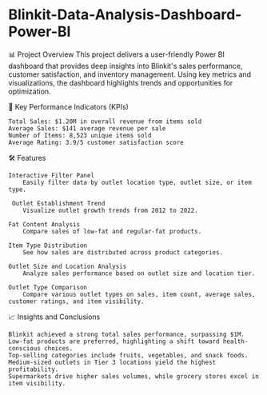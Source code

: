 # Blinkit-Data-Analysis-Dashboard- Power-BI

📊 Project Overview
This project delivers a user-friendly Power BI dashboard that provides deep insights into Blinkit's sales performance, customer satisfaction, and inventory management. Using key metrics and visualizations, the dashboard highlights trends and opportunities for optimization.

🎯 Key Performance Indicators (KPIs)

    Total Sales: $1.20M in overall revenue from items sold
    Average Sales: $141 average revenue per sale
    Number of Items: 8,523 unique items sold
    Average Rating: 3.9/5 customer satisfaction score

🛠️ Features

    Interactive Filter Panel
        Easily filter data by outlet location type, outlet size, or item type.
    
     Outlet Establishment Trend
        Visualize outlet growth trends from 2012 to 2022.
    
    Fat Content Analysis
        Compare sales of low-fat and regular-fat products.
    
    Item Type Distribution
        See how sales are distributed across product categories.
    
    Outlet Size and Location Analysis
        Analyze sales performance based on outlet size and location tier.
    
    Outlet Type Comparison
        Compare various outlet types on sales, item count, average sales, customer ratings, and item visibility.

📈 Insights and Conclusions

    Blinkit achieved a strong total sales performance, surpassing $1M.
    Low-fat products are preferred, highlighting a shift toward health-conscious choices.
    Top-selling categories include fruits, vegetables, and snack foods.
    Medium-sized outlets in Tier 3 locations yield the highest profitability.
    Supermarkets drive higher sales volumes, while grocery stores excel in item visibility.
